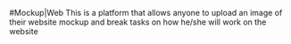 #Mockup|Web
This is a platform that allows anyone to upload an image of their website mockup and break tasks on how he/she will work on the website
